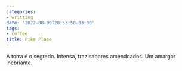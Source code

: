 ```yaml
---
categories:
- writting
date: '2022-08-09T20:53:50-03:00'
tags:
- coffee
title: Pike Place
---
```


A torra é o segredo. Intensa, traz sabores amendoados. Um amargor inebriante.

